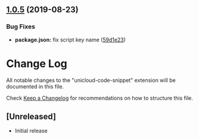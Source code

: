 ## [1.0.5](https://10.0.53.138/frontend-labs/vscode-snippets/compare/v1.0.4...v1.0.5) (2019-08-23)


### Bug Fixes

* **package.json:** fix script key name ([59d1e23](https://10.0.53.138/frontend-labs/vscode-snippets/commits/59d1e23))



# Change Log

All notable changes to the "unicloud-code-snippet" extension will be documented in this file.

Check [Keep a Changelog](http://keepachangelog.com/) for recommendations on how to structure this file.

## [Unreleased]

- Initial release
